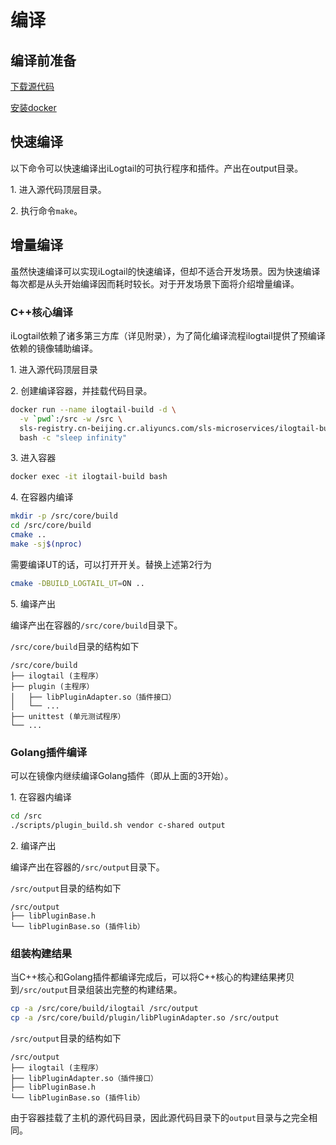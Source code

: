 # 编译

## 编译前准备

[下载源代码](download.md)

[安装docker](https://docs.docker.com/engine/install/)

## 快速编译

以下命令可以快速编译出iLogtail的可执行程序和插件。产出在output目录。

1\. 进入源代码顶层目录。

2\. 执行命令`make`。

## 增量编译

虽然快速编译可以实现iLogtail的快速编译，但却不适合开发场景。因为快速编译每次都是从头开始编译因而耗时较长。对于开发场景下面将介绍增量编译。

### C++核心编译

iLogtail依赖了诸多第三方库（详见附录），为了简化编译流程ilogtail提供了预编译依赖的镜像辅助编译。

1\. 进入源代码顶层目录

2\. 创建编译容器，并挂载代码目录。

```bash
docker run --name ilogtail-build -d \
  -v `pwd`:/src -w /src \
  sls-registry.cn-beijing.cr.aliyuncs.com/sls-microservices/ilogtail-build-linux-amd64:latest \
  bash -c "sleep infinity"
```

3\. 进入容器

```bash
docker exec -it ilogtail-build bash
```

4\. 在容器内编译

```bash
mkdir -p /src/core/build
cd /src/core/build
cmake ..
make -sj$(nproc)
```

需要编译UT的话，可以打开开关。替换上述第2行为

```bash
cmake -DBUILD_LOGTAIL_UT=ON ..
```

5\. 编译产出

编译产出在容器的`/src/core/build`目录下。

`/src/core/build`目录的结构如下

```
/src/core/build
├── ilogtail (主程序）
├── plugin (主程序）
│   ├── libPluginAdapter.so（插件接口）
│   └── ...
├── unittest (单元测试程序）
└── ...
```

### Golang插件编译

可以在镜像内继续编译Golang插件（即从上面的3开始）。

1\. 在容器内编译

```bash
cd /src
./scripts/plugin_build.sh vendor c-shared output
```

2\. 编译产出

编译产出在容器的`/src/output`目录下。

`/src/output`目录的结构如下

```text
/src/output
├── libPluginBase.h
└── libPluginBase.so (插件lib）
```

### 组装构建结果

当C++核心和Golang插件都编译完成后，可以将C++核心的构建结果拷贝到`/src/output`目录组装出完整的构建结果。

```bash
cp -a /src/core/build/ilogtail /src/output
cp -a /src/core/build/plugin/libPluginAdapter.so /src/output
```

`/src/output`目录的结构如下

```text
/src/output
├── ilogtail (主程序）
├── libPluginAdapter.so（插件接口）
├── libPluginBase.h
└── libPluginBase.so (插件lib）
```

由于容器挂载了主机的源代码目录，因此源代码目录下的`output`目录与之完全相同。
